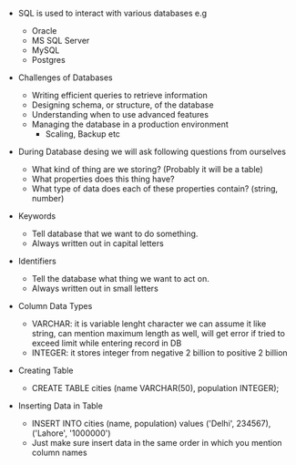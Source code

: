 - SQL is used to interact with various databases e.g

  - Oracle
  - MS SQL Server
  - MySQL
  - Postgres

- Challenges of Databases

  - Writing efficient queries to retrieve information
  - Designing schema, or structure, of the database
  - Understanding when to use advanced features
  - Managing the database in a production environment
    - Scaling, Backup etc

- During Database desing we will ask following questions from ourselves

  - What kind of thing are we storing? (Probably it will be a table)
  - What properties does this thing have?
  - What type of data does each of these properties contain? (string, number)

- Keywords

  - Tell database that we want to do something.
  - Always written out in capital letters

- Identifiers

  - Tell the database what thing we want to act on.
  - Always written out in small letters

- Column Data Types

  - VARCHAR: it is variable lenght character we can assume it like string, can mention maximum length as well, will get error if tried to exceed limit while entering record in DB
  - INTEGER: it stores integer from negative 2 billion to positive 2 billion

- Creating Table

  - CREATE TABLE cities (name VARCHAR(50), population INTEGER);

- Inserting Data in Table

  - INSERT INTO cities (name, population) values ('Delhi', 234567), ('Lahore', '1000000')
  - Just make sure insert data in the same order in which you mention column names
